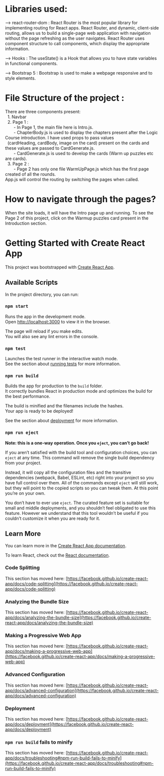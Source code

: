 # Libraries used: 
--> react-router-dom : React Router is the most popular library for implementing routing for React apps. React Router, and dynamic, client-side routing, allows us to build a                            single-page web application with navigation without the page refreshing as the user navigates. React Router uses component structure to call components,                          which display the appropriate information.

--> Hooks : The useState() is a Hook that allows you to have state variables in functional components. 

--> Bootstrap 5 : Bootstrap is used to make a webpage responsive and to style elements.


# File Structure of the project :
There are three components present:   
&nbsp;    1. Navbar  
&nbsp;    2. Page 1 :   
            &emsp;&emsp;- In Page 1, the main file here is Intro.js.   
            &emsp;&emsp;- ChapterBody.js is used to display the chapters present after the Logic Course introduction. I have used props to pass values &emsp;&emsp;                           &emsp;&emsp;&nbsp;&nbsp;(cardHeading, cardBody, image on the card) present on the cards and these values are passed to CardGenerate.js.  
            &emsp;&emsp;- CardGenerate.js is used to develop the cards (Warm up puzzles etc are cards).   
&nbsp;    3. Page 2 :  
            &emsp;&emsp;- Page 2 has only one file WarmUpPage.js which has the first page created of all the rounds.  
    App.js will control the routing by switching the pages when called.  
    
# How to navigate through the pages? 
  When the site loads, it will have the Intro page up and running. To see the Page 2 of this project, click on the Warmup puzzles card present in the Introduction section.
  

# Getting Started with Create React App

This project was bootstrapped with [Create React App](https://github.com/facebook/create-react-app).

## Available Scripts

In the project directory, you can run:

### `npm start`

Runs the app in the development mode.\
Open [http://localhost:3000](http://localhost:3000) to view it in the browser.

The page will reload if you make edits.\
You will also see any lint errors in the console.

### `npm test`

Launches the test runner in the interactive watch mode.\
See the section about [running tests](https://facebook.github.io/create-react-app/docs/running-tests) for more information.

### `npm run build`

Builds the app for production to the `build` folder.\
It correctly bundles React in production mode and optimizes the build for the best performance.

The build is minified and the filenames include the hashes.\
Your app is ready to be deployed!

See the section about [deployment](https://facebook.github.io/create-react-app/docs/deployment) for more information.

### `npm run eject`

**Note: this is a one-way operation. Once you `eject`, you can’t go back!**

If you aren’t satisfied with the build tool and configuration choices, you can `eject` at any time. This command will remove the single build dependency from your project.

Instead, it will copy all the configuration files and the transitive dependencies (webpack, Babel, ESLint, etc) right into your project so you have full control over them. All of the commands except `eject` will still work, but they will point to the copied scripts so you can tweak them. At this point you’re on your own.

You don’t have to ever use `eject`. The curated feature set is suitable for small and middle deployments, and you shouldn’t feel obligated to use this feature. However we understand that this tool wouldn’t be useful if you couldn’t customize it when you are ready for it.

## Learn More

You can learn more in the [Create React App documentation](https://facebook.github.io/create-react-app/docs/getting-started).

To learn React, check out the [React documentation](https://reactjs.org/).

### Code Splitting

This section has moved here: [https://facebook.github.io/create-react-app/docs/code-splitting](https://facebook.github.io/create-react-app/docs/code-splitting)

### Analyzing the Bundle Size

This section has moved here: [https://facebook.github.io/create-react-app/docs/analyzing-the-bundle-size](https://facebook.github.io/create-react-app/docs/analyzing-the-bundle-size)

### Making a Progressive Web App

This section has moved here: [https://facebook.github.io/create-react-app/docs/making-a-progressive-web-app](https://facebook.github.io/create-react-app/docs/making-a-progressive-web-app)

### Advanced Configuration

This section has moved here: [https://facebook.github.io/create-react-app/docs/advanced-configuration](https://facebook.github.io/create-react-app/docs/advanced-configuration)

### Deployment

This section has moved here: [https://facebook.github.io/create-react-app/docs/deployment](https://facebook.github.io/create-react-app/docs/deployment)

### `npm run build` fails to minify

This section has moved here: [https://facebook.github.io/create-react-app/docs/troubleshooting#npm-run-build-fails-to-minify](https://facebook.github.io/create-react-app/docs/troubleshooting#npm-run-build-fails-to-minify)
